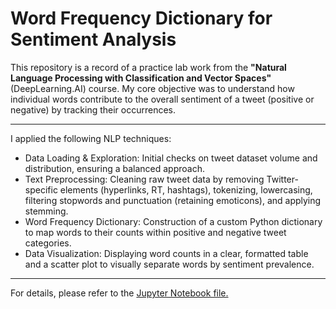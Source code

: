 # Word Frequency Dictionary for Sentiment Analysis

This repository is a record of a practice lab work from the **"Natural Language Processing with Classification and Vector Spaces"** (DeepLearning.AI) course. My core objective was to understand how individual words contribute to the overall sentiment of a tweet (positive or negative) by tracking their occurrences.

---
I applied the following NLP techniques:
* Data Loading & Exploration: Initial checks on tweet dataset volume and distribution, ensuring a balanced approach.
* Text Preprocessing: Cleaning raw tweet data by removing Twitter-specific elements (hyperlinks, RT, hashtags), tokenizing, lowercasing, filtering stopwords and punctuation (retaining emoticons), and applying stemming.
* Word Frequency Dictionary: Construction of a custom Python dictionary to map words to their counts within positive and negative tweet categories.
* Data Visualization: Displaying word counts in a clear, formatted table and a scatter plot to visually separate words by sentiment prevalence.
  
---
For details, please refer to the [Jupyter Notebook file.](https://github.com/larisanti/word-freq-dictionary-nlp/blob/main/word_frequency_dictionary.ipynb)
